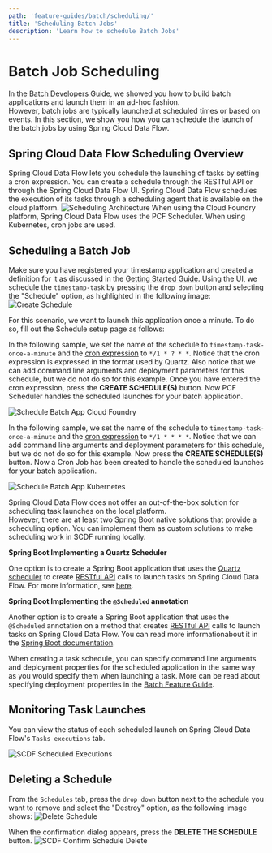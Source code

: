 ```yaml
---
path: 'feature-guides/batch/scheduling/'
title: 'Scheduling Batch Jobs'
description: 'Learn how to schedule Batch Jobs'
---
```


# Batch Job Scheduling

In the [Batch Developers Guide](%currentPath%/batch-developer-guides/), we showed you how to build batch applications and launch them in an ad-hoc fashion.  
However, batch jobs are typically launched at scheduled times or based on events.
In this section, we show you how you can schedule the launch of the batch jobs by using Spring Cloud Data Flow.

## Spring Cloud Data Flow Scheduling Overview

Spring Cloud Data Flow lets you schedule the launching of tasks by setting a cron expression. You can create a schedule through the RESTful API or through the Spring Cloud Data Flow UI.
Spring Cloud Data Flow schedules the execution of its tasks through a scheduling agent that is available on the cloud platform.
![Scheduling Architecture](images/SCDF-scheduling-architecture.png)
When using the Cloud Foundry platform, Spring Cloud Data Flow uses the PCF Scheduler.
When using Kubernetes, cron jobs are used.

## Scheduling a Batch Job

Make sure you have registered your timestamp application and created a definition for it as discussed in the [Getting Started Guide](%currentPath%/batch-developer-guides/getting-started/).
Using the UI, we schedule the `timestamp-task` by pressing the `drop down` button and selecting the "Schedule" option, as highlighted in the following image:
![Create Schedule](images/SCDF-schedule-timestamp.png)

For this scenario, we want to launch this application once a minute. To do so, fill out the Schedule setup page as follows:

<!--TABS-->

<!--CloudFoundry-->

In the following sample, we set the name of the schedule to `timestamp-task-once-a-minute` and the [cron expression](https://docs.pivotal.io/pcf-scheduler/1-5/using-jobs.html#schedule-job) to `*/1 * ? * *`.
Notice that the cron expression is expressed in the format used by Quartz.
Also notice that we can add command line arguments and deployment parameters for this schedule, but we do not do so for this example.
Once you have entered the cron expression, press the **CREATE SCHEDULE(S)** button. Now PCF Scheduler handles the scheduled launches for your batch application.

![Schedule Batch App Cloud Foundry](images/SCDF-schedule-cloud-foundry.png)

<!--Kubernetes-->

In the following sample, we set the name of the schedule to `timestamp-task-once-a-minute`
and the [cron expression](https://kubernetes.io/docs/concepts/workloads/controllers/cron-jobs/) to `*/1 * * * *`.
Notice that we can add command line arguments and deployment parameters for this schedule, but we do not do so for this example.
Now press the **CREATE SCHEDULE(S)** button. Now a Cron Job has been created to handle the scheduled launches for your batch application.

![Schedule Batch App Kubernetes](images/SCDF-schedule-kubernetes.png)

<!--Local-->

Spring Cloud Data Flow does not offer an out-of-the-box solution for scheduling task launches on the local platform.  
However, there are at least two Spring Boot native solutions that provide a scheduling option. You can implement them as custom solutions to make scheduling work in SCDF running locally.

**Spring Boot Implementing a Quartz Scheduler**

One option is to create a Spring Boot application that uses the [Quartz scheduler](http://www.quartz-scheduler.org/) to create [RESTful API](https://docs.spring.io/spring-cloud-dataflow/docs/current/reference/htmlsingle/#api-guide-resources-task-executions) calls to launch tasks on Spring Cloud Data Flow.
For more information, see [here](https://docs.spring.io/spring-boot/docs/current/reference/html/spring-boot-features.html#boot-features-quartz).

**Spring Boot Implementing the `@Scheduled` annotation**

Another option is to create a Spring Boot application that uses the `@Scheduled` annotation on a method that creates [RESTful API](https://docs.spring.io/spring-cloud-dataflow/docs/current/reference/htmlsingle/#api-guide-resources-task-executions) calls to launch tasks on Spring Cloud Data Flow.
You can read more informationabout it in the [Spring Boot documentation](https://docs.spring.io/spring-boot/docs/current/reference/html/spring-boot-features.html#boot-features-task-execution-scheduling).

<!--END_TABS-->

When creating a task schedule, you can specify command line arguments and deployment properties for the scheduled application in the same way as you would specify them when launching a task.
More can be read about specifying deployment properties in the [Batch Feature Guide](%currentPath%/feature-guides/batch/deployment-properties/).

## Monitoring Task Launches

You can view the status of each scheduled launch on Spring Cloud Data Flow's `Tasks executions` tab.

![SCDF Scheduled Executions](images/SCDF-scheduled-executions.png)

## Deleting a Schedule

From the `Schedules` tab, press the `drop down` button next to the schedule you want to remove and select the "Destroy" option, as the following image shows:
![Delete Schedule](images/SCDF-delete-schedule.png)

When the confirmation dialog appears, press the **DELETE THE SCHEDULE** button.
![SCDF Confirm Schedule Delete](images/SCDF-confirm-schedule-delete.png)
